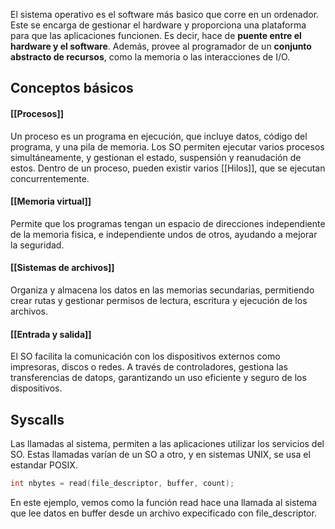 El sistema operativo es el software más basico que corre en un ordenador. Este se encarga de gestionar el hardware y proporciona una plataforma para que las aplicaciones funcionen. Es decir, hace de **puente entre el hardware y el software**. Además, provee al programador de un **conjunto abstracto de recursos**, como la memoria o las interacciones de I/O.

## Conceptos básicos
#### [[Procesos]]
Un proceso es un programa en ejecución, que incluye datos, código del programa, y una pila de memoria. Los SO permiten ejecutar varios procesos simultáneamente, y gestionan el estado, suspensión y reanudación de estos. Dentro de un proceso, pueden existir varios [[Hilos]], que se ejecutan concurrentemente.
#### [[Memoria virtual]]
Permite que los programas tengan un espacio de direcciones independiente de la memoria fisica, e independiente undos de otros, ayudando a mejorar la seguridad.
#### [[Sistemas de archivos]]
Organiza y almacena los datos en las memorias secundarias, permitiendo crear rutas y gestionar permisos de lectura, escritura y ejecución de los archivos.
#### [[Entrada y salida]]
El SO facilita la comunicación con los dispositivos externos como impresoras, discos o redes. A través de controladores, gestiona las transferencias de datops, garantizando un uso eficiente y seguro de los dispositivos.

## Syscalls
Las llamadas al sistema, permiten a las aplicaciones utilizar los servicios del SO. Estas llamadas varían de un SO a otro, y en sistemas UNIX, se usa el estandar POSIX.
```C
int nbytes = read(file_descriptor, buffer, count);
```
En este ejemplo, vemos como la función read hace una llamada al sistema que lee datos en buffer desde un archivo expecificado con file_descriptor.